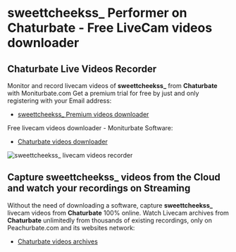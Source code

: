 # sweettcheekss_ Performer on Chaturbate - Free LiveCam videos downloader

## Chaturbate Live Videos Recorder

Monitor and record livecam videos of **sweettcheekss_** from **Chaturbate** with Moniturbate.com
Get a premium trial for free by just and only registering with your Email address:
* [sweettcheekss_ Premium videos downloader](https://moniturbate.com/request-demo-licence-key.html)

Free livecam videos downloader - Moniturbate Software:
* [Chaturbate videos downloader](https://moniturbate.com/moniturbate-download-software.html)

![sweettcheekss_ livecam videos recorder](https://peachurnet.com/templates/moniturbate-software.png)


## Capture sweettcheekss_ videos from the Cloud and watch your recordings on Streaming

Without the need of downloading a software, capture **sweettcheekss_** livecam videos from **Chaturbate** 100% online.
Watch Livecam archives from **Chaturbate** unlimitedly from thousands of existing recordings, only on Peachurbate.com and its websites network:
* [Chaturbate videos archives](https://peachurnet.com/)